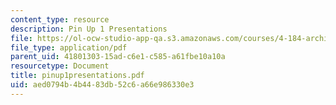 ```yaml
---
content_type: resource
description: Pin Up 1 Presentations
file: https://ol-ocw-studio-app-qa.s3.amazonaws.com/courses/4-184-architectural-design-workshops-computational-design-for-housing-spring-2002/aed0794b4b4483db52c6a66e986330e3_pinup1presentations.pdf
file_type: application/pdf
parent_uid: 41801303-15ad-c6e1-c585-a61fbe10a10a
resourcetype: Document
title: pinup1presentations.pdf
uid: aed0794b-4b44-83db-52c6-a66e986330e3
---
```

